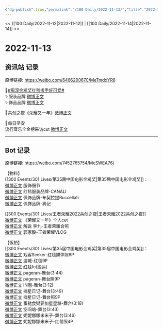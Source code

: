 ```yaml
---
{"dg-publish":true,"permalink":"/100 Daily/2022-11-13/","title":"2022-11-13","created":"2022-11-14T15:42:56.000+08:00","updated":"2023-04-11T12:56:22.326+08:00"}
---
```



<< [[100 Daily/2022-11-12\|2022-11-12]] | [[100 Daily/2022-11-14\|2022-11-14]] >>

# 2022-11-13

## 资讯站 记录

原博链接: https://weibo.com/6466290670/MeTmdxYR8

🌟[#周深金鸡奖红毯挥手好可爱#](https://s.weibo.com/weibo?q=%23%E5%91%A8%E6%B7%B1%E9%87%91%E9%B8%A1%E5%A5%96%E7%BA%A2%E6%AF%AF%E6%8C%A5%E6%89%8B%E5%A5%BD%E5%8F%AF%E7%88%B1%23)  
✨服装品牌 [微博正文](https://m.weibo.cn/6466290670/4835423401282020)  
✨饰品品牌 [微博正文](https://m.weibo.cn/6466290670/4835343314980109)

🌟共创之夜《荣耀又一年》[微博正文](https://m.weibo.cn/6466290670/4835381356789977)

🌟每日早安  
流行音乐全金榜采访cut [微博正文](https://m.weibo.cn/6466290670/4835295402395008)

---
## Bot 记录

原博链接: https://weibo.com/7452765754/MeSWEA76j

【物料】  
[[300 Events/301 Lives/第35届中国电影金鸡奖\|第35届中国电影金鸡奖]]：  
[微博正文](http://weibo.com/7710473200/MeKxtz8V6) 服饰细节  
[微博正文](http://weibo.com/5099219281/MeORcfNcL) 红毯服装品牌-CANALI  
[微博正文](http://weibo.com/2279650092/MeOQBChjK) 佩饰品牌-布契拉提Buccellati  
[微博正文](http://weibo.com/1821803615/MePC0mVs9) 佩饰品牌-狮记

[[300 Events/301 Lives/王者荣耀2022共创之夜\|王者荣耀2022共创之夜]]  
[微博正文](https://weibo.com/6466290670/MeQqHsunL) 《荣耀又一年》个人cut  
[微博正文](http://weibo.com/5687445105/MeJd1k7MB) 解说 李九-王者荣耀合照  
[微博正文](https://weibo.com/2609737945/MePqkF1LA) 郭家毅-王者荣耀VLOG

【饭拍】  
[[300 Events/301 Lives/第35届中国电影金鸡奖\|第35届中国电影金鸡奖]]：  
[微博正文](http://weibo.com/6891885433/MeIIpmfBv) 戏客Seeker-红毯媒体照6P  
[微博正文](http://weibo.com/1801743981/MeHaopuHp) 游城-红毯9P  
[微博正文](https://m.weibo.cn/6433509682/4835083300636952) 红毯fo(搬运)  
[微博正文](http://weibo.com/7633014126/MeNsCoxh6) pageran-舞台(3:44)  
[微博正文](http://weibo.com/7633014126/MeP9X74wS) pageran-舞台照9P  
[微博正文](http://weibo.com/1767352634/MeKIJ2BSL) IN圈-舞台(3:12)  
[微博正文](http://weibo.com/6859101100/MeLlRxT12) 摘星日记-舞台(3:49)  
[微博正文](http://weibo.com/6859101100/MeJtzdJ66) 摘星日记-舞台照9P  
[微博正文](http://weibo.com/6048634807/MeNAKclQW) 蛋挞食粥要加星星糖-舞台(3:18)  
[微博正文](http://weibo.com/7183015833/MeO8RzCWb) 空间站-舞台(3:43)  
[微博正文](https://m.weibo.cn/1848110183/4835095263580310) 妮妮娜娜米米子-舞台(3:46)  
[微博正文](https://m.weibo.cn/1848110183/4835139928722481) 妮妮娜娜米米子-红毯照4P
